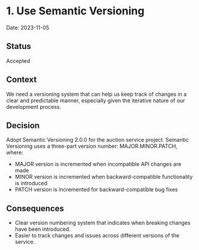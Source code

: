 # 1. Use Semantic Versioning

Date: 2023-11-05

## Status

Accepted

## Context

We need a versioning system that can help us keep track of changes in a clear and predictable manner, especially given the iterative nature of our development process.

## Decision

Adopt Semantic Versioning 2.0.0 for the auction service project.
Semantic Versioning uses a three-part version number: MAJOR.MINOR.PATCH, where:
- MAJOR version is incremented when incompatible API changes are made
- MINOR version is incremented when backward-compatible functionality is introduced
- PATCH version is incremented for backward-compatible bug fixes

## Consequences

- Clear version numbering system that indicates when breaking changes have been introduced.
- Easier to track changes and issues across different versions of the service.


